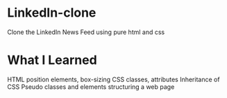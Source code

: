 # LinkedIn-clone
 Clone the LinkedIn News Feed using pure html and css
 
# What I Learned
 HTML position elements, box-sizing
 CSS classes, attributes
 Inheritance of CSS
 Pseudo classes and elements
 structuring a web page
